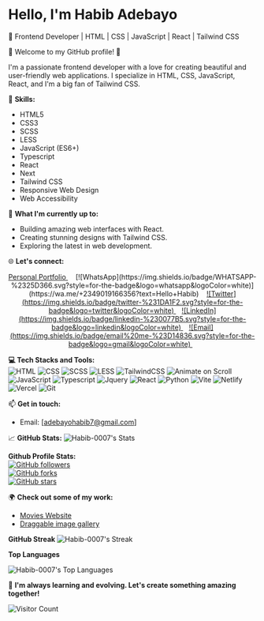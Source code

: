 # Hello, I'm Habib Adebayo

👋 Frontend Developer | HTML | CSS | JavaScript | React | Tailwind CSS

🌟 Welcome to my GitHub profile! 🌟

I'm a passionate frontend developer with a love for creating beautiful and user-friendly web applications. I specialize in HTML, CSS, JavaScript, React, and I'm a big fan of Tailwind CSS.

🔧 **Skills:**
- HTML5
- CSS3
- SCSS
- LESS
- JavaScript (ES6+)
- Typescript 
- React
- Next 
- Tailwind CSS
- Responsive Web Design
- Web Accessibility

🚀 **What I'm currently up to:**
- Building amazing web interfaces with React.
- Creating stunning designs with Tailwind CSS.
- Exploring the latest in web development.

🌐 **Let's connect:**
<p align='center'>
<a href="https://habibadebayo.vercel.app/"> Personal Portfolio </a> &nbsp; &nbsp;
  [![WhatsApp](https://img.shields.io/badge/WHATSAPP-%2325D366.svg?style=for-the-badge&logo=whatsapp&logoColor=white)](https://wa.me/+2349019166356?text=Hello+Habib)
&nbsp;&nbsp;
<a href="https://twitter.com/Habib__001/" target="_blank">
  ![Twitter](https://img.shields.io/badge/twitter-%231DA1F2.svg?style=for-the-badge&logo=twitter&logoColor=white)
</a>&nbsp;&nbsp;
<a href="https://www.linkedin.com/in/habib-adebayo-76b00423a/" target="_blank">
  ![LinkedIn](https://img.shields.io/badge/linkedin-%230077B5.svg?style=for-the-badge&logo=linkedin&logoColor=white)
</a>&nbsp;&nbsp;
<a href="mailto: adebayohabib7@gmail.com" target="_blank">
  ![Email](https://img.shields.io/badge/email%20me-%23D14836.svg?style=for-the-badge&logo=gmail&logoColor=white)
</a>&nbsp;&nbsp;
</p>

**💻 Tech Stacks and Tools:**
<br />
![HTML](https://img.shields.io/badge/html%20-%23E34F26?&style=for-the-badge&logo=html5&logoColor=white)
![CSS](https://img.shields.io/badge/css%20-%231572B6?&style=for-the-badge&logo=css3&logoColor=white)
![SCSS](https://img.shields.io/badge/SCSS%20-hotpink?&style=for-the-badge&logo=SASS&logoColor=white)
![LESS](https://img.shields.io/badge/less%20-%230769AD?&style=for-the-badge&logo=less&logoColor=white)
![TailwindCSS](https://img.shields.io/badge/tailwindcss%20-%2338B2AC?&style=for-the-badge&logo=tailwind-css&logoColor=white)
![Animate on
Scroll](https://img.shields.io/badge/AOS%20-%23007ACC?&style=for-the-badge&logo=AOS&logoColor=white)
![JavaScript](https://img.shields.io/badge/javascript%20-%23323330?&style=for-the-badge&logo=javascript&logoColor=%23F7DF1E)
![Typescript](https://img.shields.io/badge/typescript%20-%23007ACC?&style=for-the-badge&logo=typescript&logoColor=white)
![Jquery](https://img.shields.io/badge/jquery%20-%230769AD?&style=for-the-badge&logo=jquery&logoColor=white)
![React](https://img.shields.io/badge/reactjs%20-%2320232a?&style=for-the-badge&logo=react&logoColor=%2361DAFB)
![Python](https://img.shields.io/badge/python%20-%2320232a?&style=for-the-badge&logo=python&logoColor=%2361DAFB)
![Vite](https://img.shields.io/badge/vite%20-%23646cff?&style=for-the-badge&logo=vite&logoColor=white)
![Netlify](https://img.shields.io/badge/netlify-%230E1E25?&style=for-the-badge&logo=netlify&logoColor=00C7B7)
![Vercel](https://img.shields.io/badge/Vercel-%23000000?style=for-the-badge&logo=vercel)
![Git](https://img.shields.io/badge/git%20-%23F05033?&style=for-the-badge&logo=git&logoColor=white)


📫 **Get in touch:**
- Email: [adebayohabib7@gmail.com]

📈 **GitHub Stats:**
![Habib-0007's Stats](https://github-readme-stats.vercel.app/api?username=Habib-0007&theme=tokyonight&show_icons=true&hide_border=false&count_private=true)

 **Github Profile Stats:**
<br />
[![GitHub
followers](https://img.shields.io/github/followers/Habib-0007?label=Follow&style=social)](https://github.com/Habib-0007)
<br />
[![GitHub
forks](https://img.shields.io/github/forks/Habib-0007/repo?style=social)](https://github.com/Habib-0007/repo)
<br />
[![GitHub
stars](https://img.shields.io/github/stars/Habib-0007/repo?style=social)](https://github.com/Habib-0007/repo)

🌍 **Check out some of my work:**
- [Movies Website](https://muvvies-hng-project-two.vercel.app)
- [Draggable image gallery](https://draggg-sortable.vercel.app)

**GitHub Streak**
![Habib-0007's Streak](https://github-readme-streak-stats.herokuapp.com/?user=Habib-0007&theme=tokyonight&hide_border=false)

**Top Languages**

 ![Habib-0007's Top Languages](https://github-readme-stats.vercel.app/api/top-langs/?username=Habib-0007&theme=tokyonight&show_icons=true&hide_border=false&layout=compact)

🌱 **I'm always learning and evolving. Let's create something amazing together!**

![Visitor Count](https://profile-counter.glitch.me/Habib-0007/count.svg)

